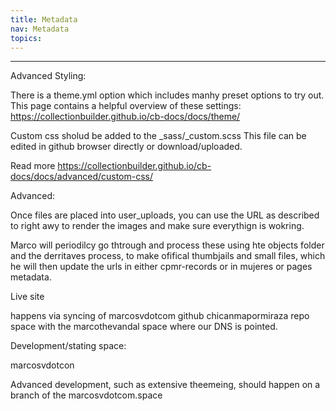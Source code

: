 ```yaml
---
title: Metadata
nav: Metadata
topics:
---
```


-----------------

Advanced Styling:

There is a theme.yml option which includes manhy preset options to try out. This page contains a helpful overview of these settings:
https://collectionbuilder.github.io/cb-docs/docs/theme/

Custom css sholud be added to the _sass/_custom.scss
This file can be edited in github browser directly or download/uploaded.

Read more
https://collectionbuilder.github.io/cb-docs/docs/advanced/custom-css/


Advanced:

Once files are placed into user_uploads, you can use the URL as described to right awy to render the images and make sure everythign is wokring. 

Marco will periodilcy go thtrough and process these using hte objects folder and the derritaves process, to make ofifical thumbjails and small files, which he will then update the urls in either cpmr-records or in mujeres or pages metadata.


Live site

happens via syncing of marcosvdotcom github chicanmapormiraza repo space with the marcothevandal space where our DNS is pointed. 

Development/stating space:

marcosvdotcon


Advanced development, such as extensive theemeing, should happen on a branch of the marcosvdotcom.space 

